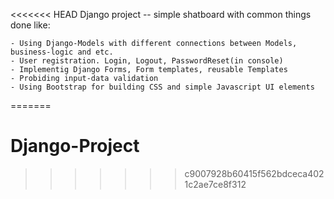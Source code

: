 <<<<<<< HEAD
Django project -- simple shatboard with common things done like:

    - Using Django-Models with different connections between Models, business-logic and etc.
    - User registration. Login, Logout, PasswordReset(in console)
    - Implementig Django Forms, Form templates, reusable Templates
    - Probiding input-data validation 
    - Using Bootstrap for building CSS and simple Javascript UI elements
=======
# Django-Project
>>>>>>> c9007928b60415f562bdceca4021c2ae7ce8f312
